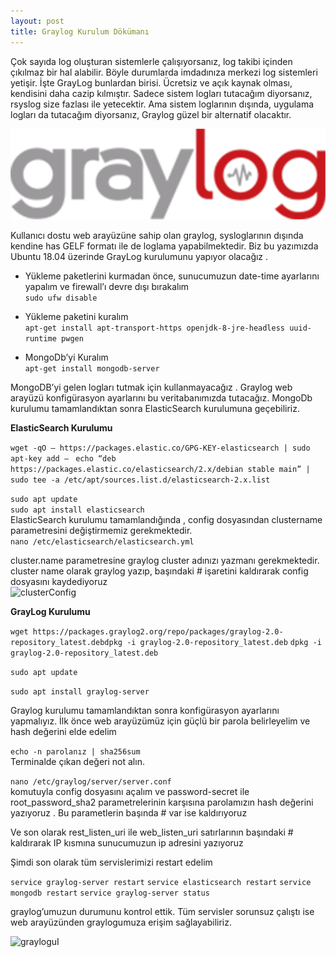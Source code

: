 ```yaml
---
layout: post
title: Graylog Kurulum Dökümanı
---
```


   Çok sayıda log oluşturan sistemlerle çalışıyorsanız, log takibi içinden çıkılmaz bir hal alabilir. Böyle durumlarda imdadınıza merkezi log sistemleri yetişir. İşte GrayLog  bunlardan birisi. Ücretsiz ve açık kaynak olması, kendisini daha cazip kılmıştır. Sadece sistem logları tutacağım diyorsanız, rsyslog size fazlası ile yetecektir. Ama sistem loglarının dışında, uygulama logları da tutacağım diyorsanız, Graylog güzel bir alternatif olacaktır.

![graylog_logo](/images/graylog.png)    

Kullanıcı dostu web arayüzüne sahip olan graylog, sysloglarının dışında kendine has GELF formatı ile de loglama yapabilmektedir. Biz bu yazımızda Ubuntu 18.04 üzerinde GrayLog kurulumunu yapıyor olacağız .

* Yükleme paketlerini kurmadan önce, sunucumuzun date-time ayarlarını yapalım ve firewall’ı devre dışı bırakalım         
```sudo ufw disable```        
* Yükleme paketini kuralım        
```apt-get install apt-transport-https openjdk-8-jre-headless uuid-runtime pwgen ```

* MongoDb’yi Kuralım        
```apt-get install mongodb-server```

MongoDB’yi gelen logları tutmak için kullanmayacağız . Graylog web arayüzü konfigürasyon ayarlarını bu veritabanımızda tutacağız. MongoDb kurulumu tamamlandıktan sonra ElasticSearch kurulumuna geçebiliriz.

**ElasticSearch Kurulumu**

```wget -qO — https://packages.elastic.co/GPG-KEY-elasticsearch | sudo apt-key add – ```
```echo “deb https://packages.elastic.co/elasticsearch/2.x/debian stable main” | sudo tee -a /etc/apt/sources.list.d/elasticsearch-2.x.list```                

```sudo apt update```                                        
```sudo apt install elasticsearch```                                    
ElasticSearch kurulumu tamamlandığında , config dosyasından clustername parametresini değiştirmemiz gerekmektedir.                        
```nano /etc/elasticsearch/elasticsearch.yml```             


cluster.name parametresine graylog cluster adınızı yazmanı gerekmektedir. cluster name olarak graylog yazıp, başındaki # işaretini kaldırarak config dosyasını kaydediyoruz             
![clusterConfig](/images/cluster.png)            

**GrayLog Kurulumu**        

```wget https://packages.graylog2.org/repo/packages/graylog-2.0-repository_latest.debdpkg -i graylog-2.0-repository_latest.deb```
```dpkg -i graylog-2.0-repository_latest.deb```

```sudo apt update```     

```sudo apt install graylog-server```                

Graylog kurulumu tamamlandıktan sonra konfigürasyon ayarlarını yapmalıyız. İlk önce web arayüzümüz için güçlü bir parola belirleyelim ve hash değerini elde edelim         

```echo -n parolanız | sha256sum```         
Terminalde çıkan değeri not alın.

```nano /etc/graylog/server/server.conf```        
komutuyla config dosyasını açalım ve password-secret ile root_password_sha2 parametrelerinin karşısına parolamızın hash değerini yazıyoruz . Bu parametlerin başında # var ise kaldırıyoruz

Ve son olarak rest_listen_uri ile web_listen_uri satırlarının başındaki # kaldırarak IP kısmına sunucumuzun ip adresini yazıyoruz

Şimdi son olarak tüm servislerimizi restart edelim

```service graylog-server restart```
```service elasticsearch restart```
```service mongodb restart```
```service graylog-server status```

graylog’umuzun durumunu kontrol ettik. Tüm servisler sorunsuz çalıştı ise web arayüzünden graylogumuza erişim sağlayabiliriz.

![grayloguI](/images/graylogUI.png)

